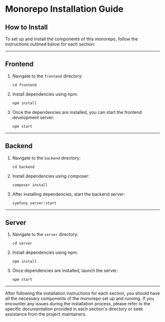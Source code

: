 # Monorepo Installation Guide

## How to Install

To set up and install the components of this monorepo, follow the instructions outlined below for each section:

---

## Frontend

1. Navigate to the `frontend` directory:

   ```
   cd frontend
   ```

2. Install dependencies using npm:

   ```
   npm install
   ```

3. Once the dependencies are installed, you can start the frontend development server:
   ```
   npm start
   ```

---

## Backend

1. Navigate to the `backend` directory:

   ```
   cd backend
   ```

2. Install dependencies using composer:

   ```
   composer install
   ```

3. After installing dependencies, start the backend server:
   ```
   symfony server:start
   ```

---

## Server

1. Navigate to the `server` directory:

   ```
   cd server
   ```

2. Install dependencies using npm:

   ```
   npm install
   ```

3. Once dependencies are installed, launch the server:
   ```
   npm start
   ```

---

After following the installation instructions for each section, you should have all the necessary components of the monorepo set up and running. If you encounter any issues during the installation process, please refer to the specific documentation provided in each section's directory or seek assistance from the project maintainers.
